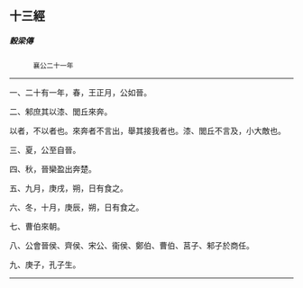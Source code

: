 

## 十三經

##### 穀梁傳
　　　`襄公二十一年`

* * *

一、二十有一年，春，王正月，公如晉。

二、邾庶其以漆、閭丘來奔。

以者，不以者也。來奔者不言出，舉其接我者也。漆、閭丘不言及，小大敵也。

三、夏，公至自晉。

四、秋，晉欒盈出奔楚。

五、九月，庚戌，朔，日有食之。

六、冬，十月，庚辰，朔，日有食之。

七、曹伯來朝。

八、公會晉侯、齊侯、宋公、衞侯、鄭伯、曹伯、莒子、邾子於商任。

九、庚子，孔子生。

* * *


